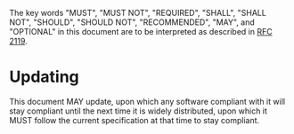The key words "MUST", "MUST NOT", "REQUIRED", "SHALL", "SHALL NOT", "SHOULD", "SHOULD NOT", "RECOMMENDED", "MAY", and "OPTIONAL" in this document are to be interpreted as described in [RFC 2119](https://datatracker.ietf.org/doc/html/rfc2119).

# Updating

This document MAY update, upon which any software compliant with it will stay compliant until the next time it is widely distributed, upon which it MUST follow the current specification at that time to stay compliant.

